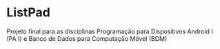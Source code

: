 # ListPad
Projeto final para as disciplinas Programação para Dispositivos Android I (PA I) e Banco de Dados para Computação Móvel (BDM)
